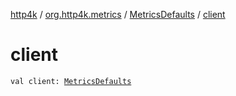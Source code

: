 [http4k](../../index.md) / [org.http4k.metrics](../index.md) / [MetricsDefaults](index.md) / [client](./client.md)

# client

`val client: `[`MetricsDefaults`](index.md)